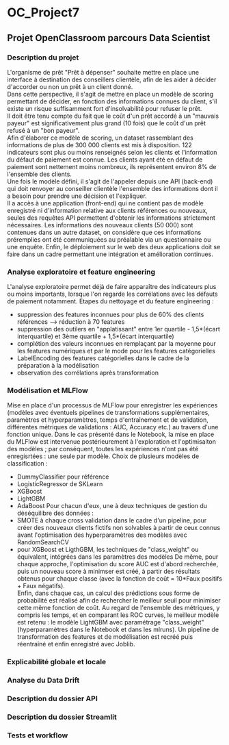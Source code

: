 # OC_Project7
## Projet OpenClassroom parcours Data Scientist

### Description du projet
L'organisme de prêt "Prêt à dépenser" souhaite mettre en place une interface à destination des conseillers clientèle, afin de les aider à décider d'accorder ou non un prêt à un client donné.  
Dans cette perspective, il s'agit de mettre en place un modèle de scoring permettant de décider, en fonction des informations connues du client, s'il existe un risque suffisamment fort d'insolvabilité pour refuser le prêt.  
Il doit être tenu compte du fait que le coût d'un prêt accordé à un "mauvais payeur" est significativement plus grand (10 fois) que le coût d'un prêt refusé à un "bon payeur".  
Afin d'élaborer ce modèle de scoring, un dataset rassemblant des informations de plus de 300 000 clients est mis à disposition. 122 indicateurs sont plus ou moins renseignés selon les clients et l'information du défaut de paiement est connue. Les clients ayant été en défaut de paiement sont nettement moins nombreux, ils représentent environ 8% de l'ensemble des clients.  
Une fois le modèle défini, il s'agit de l'appeler depuis une API (back-end) qui doit renvoyer au conseiller clientèle l'ensemble des informations dont il a besoin pour prendre une décision et l'expliquer.  
Il a accès à une application (front-end) qui ne contient pas de modèle enregistré ni d'information relative aux clients références ou nouveaux, seules des requêtes API permettent d'obtenir les informations strictement nécessaires. Les informations des nouveaux clients (50 000) sont contenues dans un autre dataset, on considère que ces informations préremplies ont été communiquées au préalable via un questionnaire ou une enquête.
Enfin, le déploiement sur le web des deux applications doit se faire dans un cadre permettant une intégration et amélioration continues.

### Analyse exploratoire et feature engineering
L'analyse exploratoire permet déjà de faire apparaître des indicateurs plus ou moins importants, lorsque l'on regarde les corrélations avec les défauts de paiement notamment.
Etapes du nettoyage et du feature engineering :
- suppression des features inconnues pour plus de 60% des clients références --> réduction à 70 features
- suppression des outilers en "applatissant" entre 1er quartile - 1,5*(écart interquartile) et 3ème quartile + 1,5*(écart interquartile)
- complétion des valeurs inconnues en remplaçant par la moyenne pour les features numériques et par le mode pour les features catégorielles
- LabelEncoding des features catégorielles dans le cadre de la préparation à la modélisation
- observation des corrélations après transformation

### Modélisation et MLFlow
Mise en place d'un processus de MLFlow pour enregistrer les expériences (modèles avec éventuels pipelines de transformations supplémentaires, paramètres et hyperparamètres, temps d'entraînement et de validation, différentes métriques de validations : AUC, Accuracy etc.) au travers d'une fonction unique. Dans le cas présenté dans le Notebook, la mise en place du MLFlow est intervenue postérieurement à l'exploration et l'optimisaiton des modèles ; par conséquent, toutes les expériences n'ont pas été enregisrtées : une seule par modèle.
Choix de plusieurs modèles de classification :  
- DummyClassifier pour référence
- LogisticRegressor de SKLearn
- XGBoost
- LightGBM
- AdaBoost
Pour chacun d'eux, une à deux techniques de gestion du déséquilibre des données :
- SMOTE à chaque cross validation dans le cadre d'un pipeline, pour créer des nouveaux clients fictifs non solvables à partir de ceux connus avant l'optimisation des hyperparamètres des modèles avec RandomSearchCV
- pour XGBoost et LigthGBM, les techniques de "class_weight" ou équivalent, intégrées dans les paramètres des modèles
De même, pour chaque approche, l'optimisation du score AUC est d'abord recherchée, puis un nouveau score à minimser est créé, à partir des résultats obtenus pour chaque classe (avec la fonction de coût = 10*Faux positifs + Faux négatifs).  
Enfin, dans chaque cas, un calcul des prédictions sous forme de probabilité est réalisé afin de rechercher le meilleur seuil pour minimiser cette même fonction de coût.
Au regard de l'ensemble des métriques, y compris les temps, et en comparant les ROC curves, le meilleur modèle est retenu : le modèle LightGBM avec paramétrage "class_weight" (hyperparamètres dans le Notebook et dans les mlruns).
Un pipeline de transformation des features et de modélisation est recréé puis réentraîné et enfin enregistré avec Joblib.

### Explicabilité globale et locale

### Analyse du Data Drift

### Description du dossier API

### Description du dossier Streamlit

### Tests et workflow
